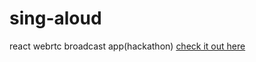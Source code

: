 # sing-aloud
react webrtc broadcast app(hackathon)
[check it out here](https://sing-aloud--nativeb.repl.co)
